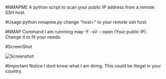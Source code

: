 #NMAPME
A python script to scan your public IP address from a remote SSH host. 

#Usage
python nmapme.py
change "host=" to your remote ssh host. 

#NMAP Command
I am rumming map -F -sV --open (Your public IP).  
Change it to fit your needs. 

#ScreenShot 

![Screenshot](http://static.ow.ly/photos/original/aO809.png)

#Important Notice
I dont know what I am doing. This could be illegal in your country.
